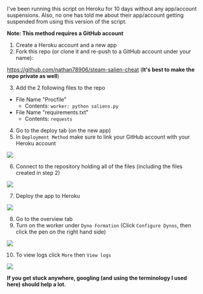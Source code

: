 I've been running this script on Heroku for 10 days without any app/account suspensions. Also, no one has told me about their app/account getting suspended from using this version of the script. 

**Note: This method requires a GitHub account**

1. Create a Heroku account and a new app
2. Fork this repo (or clone it and re-push to a GitHub account under your name): 

https://github.com/nathan78906/steam-salien-cheat (**It's best to make the repo private as well**)

3. Add the 2 following files to the repo
- File Name "Procfile"
    - Contents: `worker: python saliens.py`
- File Name "requirements.txt"
    - Contents: `requests`
4. Go to the deploy tab (on the new app)
5. In `Deployment Method` make sure to link your GitHub account with your Heroku account

![](https://i.imgur.com/a2o02W8.png)

6. Connect to the repository holding all of the files (including the files created in step 2)

![](https://i.imgur.com/AbUnIlO.png)

7. Deploy the app to Heroku 

![](https://i.imgur.com/XwHkm54.png)

8. Go to the overview tab
9. Turn on the worker under `Dyno Formation` (Click `Configure Dynos`, then click the pen on the right hand side)

![](https://i.imgur.com/8VNuWnZ.png)

10. To view logs click `More` then `View logs`

![](https://i.imgur.com/FzzEl2e.png)

**If you get stuck anywhere, googling (and using the terminology I used here) should help a lot.**